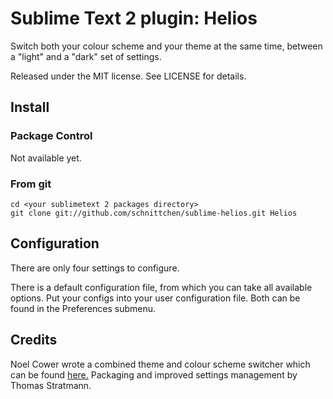 # Sublime Text 2 plugin: Helios

Switch both your colour scheme and your theme at the same time, between a "light" and a "dark" set of settings.

Released under the MIT license. See LICENSE for details.

## Install

### Package Control

Not available yet.

### From git

    cd <your sublimetext 2 packages directory>
    git clone git://github.com/schnittchen/sublime-helios.git Helios

## Configuration

There are only four settings to configure.

There is a default configuration file, from which you can take all available options.
Put your configs into your user configuration file. Both can be found in the Preferences submenu.

## Credits

Noel Cower wrote a combined theme and colour scheme switcher which can be found [here.](https://github.com/nilium/subnil/blob/master/swap_theme.py)
Packaging and improved settings management by Thomas Stratmann.
